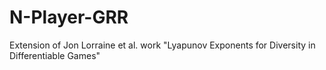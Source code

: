 # N-Player-GRR
Extension of Jon Lorraine et al. work "Lyapunov Exponents for Diversity in Differentiable Games"
